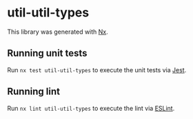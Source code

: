 # util-util-types

This library was generated with [Nx](https://nx.dev).

## Running unit tests

Run `nx test util-util-types` to execute the unit tests via [Jest](https://jestjs.io).

## Running lint

Run `nx lint util-util-types` to execute the lint via [ESLint](https://eslint.org/).
